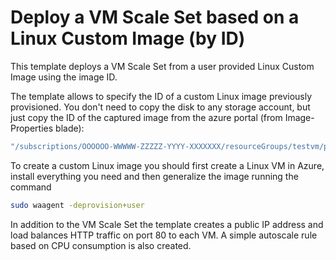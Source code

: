 # Deploy a VM Scale Set based on a Linux Custom Image (by ID)

This template deploys a VM Scale Set from a user provided Linux Custom Image using the image ID.

The template allows to specify the ID of a custom Linux image previously provisioned. You don't need to copy the disk to any storage account, but just copy the ID of the captured image from the azure portal (from Image-Properties blade):

```bash
"/subscriptions/OOOOOO-WWWWW-ZZZZZ-YYYY-XXXXXXX/resourceGroups/testvm/providers/Microsoft.Compute/images/testvm-image-YYYYYYY"
```

To create a custom Linux image you should first create a Linux VM in Azure, install everything you need and then generalize the image running the command

```bash
sudo waagent -deprovision+user
```

In addition to the VM Scale Set the template creates a public IP address and load balances HTTP traffic on port 80 to each VM. 
A simple autoscale rule based on CPU consumption is also created.
